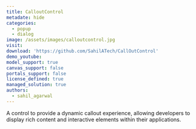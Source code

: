 ```yaml
---
title: CalloutControl
metadate: hide
categories:
  - popup
  - dialog
image: /assets/images/calloutcontrol.jpg
visit: 
download: 'https://github.com/SahilATech/CallOutControl'
demo_youtube: 
model_support: true
canvas_support: false
portals_support: false
license_defined: true
managed_solution: true
authors:
  - sahil_agarwal
---
```

A control to provide a dynamic callout experience, allowing developers to display rich content and interactive elements within their applications.
